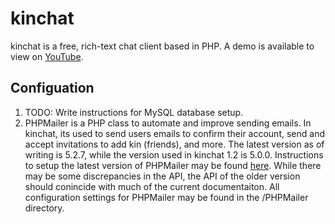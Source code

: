 kinchat
=======
kinchat is a free, rich-text chat client based in PHP. A demo is available to view on [YouTube](https://www.youtube.com/watch?v=rdCnedrxslk).

## Configuation
1. TODO: Write instructions for MySQL database setup.
2. PHPMailer is a PHP class to automate and improve sending emails. In kinchat, its used to send users emails to confirm their account, send and accept invitations to add kin (friends), and more. The latest version as of writing is 5.2.7, while the version used in kinchat 1.2 is 5.0.0. Instructions to setup the latest version of PHPMailer may be found [here](https://github.com/PHPMailer/PHPMailer/blob/master/README.md). While there may be some discrepancies in the API, the API of the older version should conincide with much of the current documentaiton. All configuration settings for PHPMailer may be found in the /PHPMailer directory.
